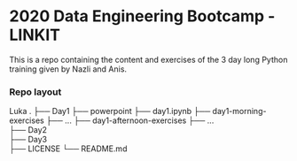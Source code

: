 # 2020 Data Engineering Bootcamp - LINKIT
This is a repo containing the content and exercises of the 3 day long Python training given by Nazli and Anis.

### Repo layout
Luka 
    .
    ├── Day1
        ├── powerpoint
        ├── day1.ipynb
        ├── day1-morning-exercises
            ├── ...
        ├── day1-afternoon-exercises
            ├── ...    
    ├── Day2                    
    ├── Day3                     
    ├── LICENSE
    └── README.md
